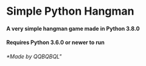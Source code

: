 # Simple Python Hangman
#### A very simple hangman game made in Python 3.8.0
#### Requires Python 3.6.0 or newer to run


###### *Made by QQBQBQL"

